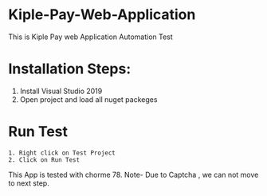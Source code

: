 # Kiple-Pay-Web-Application
This is Kiple Pay web Application Automation Test

# Installation Steps:
1. Install Visual Studio 2019
2. Open project and load all nuget packeges

# Run Test 
	1. Right click on Test Project
	2. Click on Run Test
	
	
This App is tested with chorme 78.
Note- Due to Captcha , we can not move to next step.